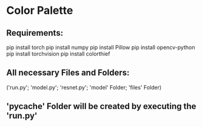 # Color Palette

## Requirements:

pip install torch
pip install numpy
pip install Pillow
pip install opencv-python
pip install torchvision
pip install colorthief

## All necessary Files and Folders:
('run.py'; 'model.py'; 'resnet.py'; 'model' Folder; 'files' Folder)

## '__pycache__' Folder will be created by executing the 'run.py'
